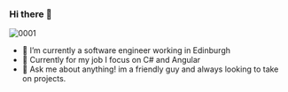 ### Hi there 👋

![0001](https://user-images.githubusercontent.com/55937209/229310276-f500ff3c-a5c8-40ce-8f58-5b2cdeb0d6f6.gif)


- 🌱 I’m currently a software engineer working in Edinburgh
- 🚀 Currently for my job I focus on C# and Angular
- 💬 Ask me about anything! im a friendly guy and always looking to take on projects. 
